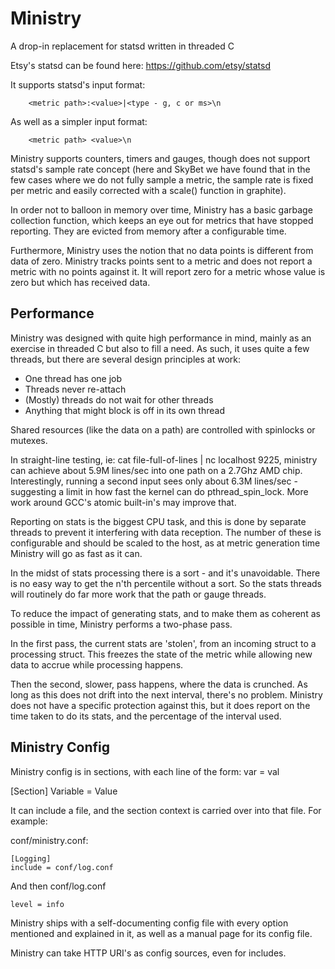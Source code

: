 # Ministry
A drop-in replacement for statsd written in threaded C

Etsy's statsd can be found here:  https://github.com/etsy/statsd

It supports statsd's input format:
```
	<metric path>:<value>|<type - g, c or ms>\n
```
As well as a simpler input format:
```
	<metric path> <value>\n
```

Ministry supports counters, timers and gauges, though does not support statsd's
sample rate concept (here and SkyBet we have found that in the few cases where we
do not fully sample a metric, the sample rate is fixed per metric and easily
corrected with a scale() function in graphite).

In order not to balloon in memory over time, Ministry has a basic garbage collection
function, which keeps an eye out for metrics that have stopped reporting.  They are
evicted from memory after a configurable time.

Furthermore, Ministry uses the notion that no data points is different from data of
zero.  Ministry tracks points sent to a metric and does not report a metric with no
points against it.  It will report zero for a metric whose value is zero but which
has received data.


## Performance

Ministry was designed with quite high performance in mind, mainly as an exercise in
threaded C but also to fill a need.  As such, it uses quite a few threads, but there
are several design principles at work:

* One thread has one job
* Threads never re-attach
* (Mostly) threads do not wait for other threads
* Anything that might block is off in its own thread

Shared resources (like the data on a path) are controlled with spinlocks or mutexes.

In straight-line testing, ie:  cat file-full-of-lines | nc localhost 9225, ministry
can achieve about 5.9M lines/sec into one path on a 2.7Ghz AMD chip.  Interestingly,
running a second input sees only about 6.3M lines/sec - suggesting a limit in how
fast the kernel can do pthread_spin_lock.  More work around GCC's atomic built-in's
may improve that.

Reporting on stats is the biggest CPU task, and this is done by separate threads to
prevent it interfering with data reception.  The number of these is configurable
and should be scaled to the host, as at metric generation time Ministry will go as
fast as it can.

In the midst of stats processing there is a sort - and it's unavoidable.  There is
no easy way to get the n'th percentile without a sort.  So the stats threads will
routinely do far more work that the path or gauge threads.

To reduce the impact of generating stats, and to make them as coherent as possible
in time, Ministry performs a two-phase pass.

In the first pass, the current stats are 'stolen', from an incoming struct to a
processing struct.  This freezes the state of the metric while allowing new data to
accrue while processing happens.

Then the second, slower, pass happens, where the data is crunched.  As long as this
does not drift into the next interval, there's no problem.  Ministry does not have
a specific protection against this, but it does report on the time taken to do its
stats, and the percentage of the interval used.



## Ministry Config

Ministry config is in sections, with each line of the form: var = val

[Section]
Variable = Value

It can include a file, and the section context is carried over into that file.
For example:

conf/ministry.conf:

```
[Logging]
include = conf/log.conf
```

And then conf/log.conf
```
level = info
```

Ministry ships with a self-documenting config file with every option mentioned and
explained in it, as well as a manual page for its config file.

Ministry can take HTTP URI's as config sources, even for includes.

